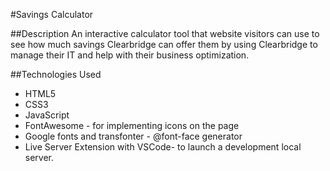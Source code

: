 #Savings Calculator

##Description
An interactive calculator tool that website visitors can use
to see how much savings Clearbridge can offer them 
by using Clearbridge to manage their IT and help with their business optimization.

##Technologies Used
* HTML5
* CSS3
* JavaScript
* FontAwesome - for implementing icons on the page
* Google fonts and transfonter - @font-face generator
* Live Server Extension with VSCode- to launch a development local server.